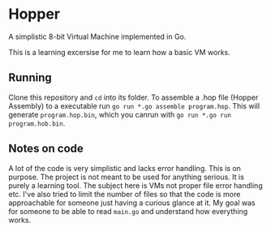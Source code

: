 # Hopper
A simplistic 8-bit Virtual Machine implemented in Go.

This is a learning excersise for me to learn how a basic VM works.

## Running
Clone this repository and `cd` into its folder.
To assemble a .hop file (Hopper Assembly) to a executable run `go run *.go assemble program.hop`.
This will generate `program.hop.bin`, which you canrun with `go run *.go run program.hob.bin`. 

## Notes on code
A lot of the code is very simplistic and lacks error handling. This is on purpose. The project is
not meant to be used for anything serious. It is purely a learning tool. The subject here is VMs
not proper file error handling etc.
I've also tried to limit the number of files so that the code is more approachable for someone just
having a curious glance at it. My goal was for someone to be able to read `main.go` and understand
how everything works.
